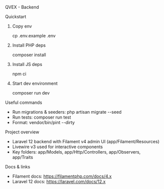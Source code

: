 QVEX - Backend

Quickstart

1. Copy env

   cp .env.example .env

2. Install PHP deps

   composer install

3. Install JS deps

   npm ci

4. Start dev environment

   composer run dev

Useful commands

- Run migrations & seeders: php artisan migrate --seed
- Run tests: composer run test
- Format: vendor/bin/pint --dirty

Project overview

- Laravel 12 backend with Filament v4 admin UI (app/Filament/Resources)
- Livewire v3 used for interactive components
- Key folders: app/Models, app/Http/Controllers, app/Observers, app/Traits

Docs & links

- Filament docs: https://filamentphp.com/docs/4.x
- Laravel 12 docs: https://laravel.com/docs/12.x
